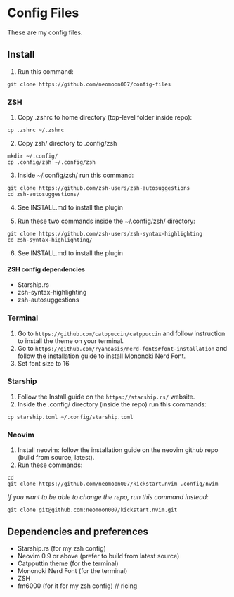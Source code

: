 # Config Files
These are my config files.

## Install
1. Run this command:
```
git clone https://github.com/neomoon007/config-files
```

### ZSH
1. Copy .zshrc to home directory (top-level folder inside repo):
```
cp .zshrc ~/.zshrc
```

2. Copy zsh/ directory to .config/zsh
```
mkdir ~/.config/
cp .config/zsh ~/.config/zsh
```

3. Inside ~/.config/zsh/ run this command:
```
git clone https://github.com/zsh-users/zsh-autosuggestions
cd zsh-autosuggestions/
```
4. See INSTALL.md to install the plugin

5. Run these two commands inside the ~/.config/zsh/ directory:
```
git clone https://github.com/zsh-users/zsh-syntax-highlighting
cd zsh-syntax-highlighting/
```

6. See INSTALL.md to install the plugin

#### ZSH config dependencies
- Starship.rs
- zsh-syntax-highlighting
- zsh-autosuggestions

### Terminal
1. Go to `https://github.com/catppuccin/catppuccin` and follow instruction to install the theme on your terminal.
2. Go to `https://github.com/ryanoasis/nerd-fonts#font-installation` and follow the installation guide to install Mononoki Nerd Font.
3. Set font size to 16

### Starship
1. Follow the Install guide on the `https://starship.rs/` website.
2. Inside the .config/ directory (inside the repo) run this commands:
```
cp starship.toml ~/.config/starship.toml
```

### Neovim
1. Install neovim: follow the installation guide on the neovim github repo (build from source, latest).
2. Run these commands:
```
cd
git clone https://github.com/neomoon007/kickstart.nvim .config/nvim
```
*If you want to be able to change the repo, run this command instead:*
```
git clone git@github.com:neomoon007/kickstart.nvim.git
```

## Dependencies and preferences
- Starship.rs (for my zsh config)
- Neovim 0.9 or above (prefer to build from latest source)
- Catpputtin theme (for the terminal)
- Mononoki Nerd Font (for the terminal)
- ZSH 
- fm6000 (for it for my zsh config) // ricing
